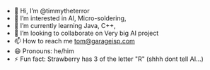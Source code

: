 - 👋 Hi, I’m @timmytheterror
- 👀 I’m interested in AI, Micro-soldering, 
- 🌱 I’m currently learning Java, C++,
- 💞️ I’m looking to collaborate on Very big AI project 
- 📫 How to reach me tom@garageisp.com
- 😄 Pronouns: he/him
- ⚡ Fun fact: Strawberry has 3 of the letter "R" (shhh dont tell AI...)

<!---
timmytheterror/timmytheterror is a ✨ special ✨ repository because its `README.md` (this file) appears on your GitHub profile.
You can click the Preview link to take a look at your changes.
--->
